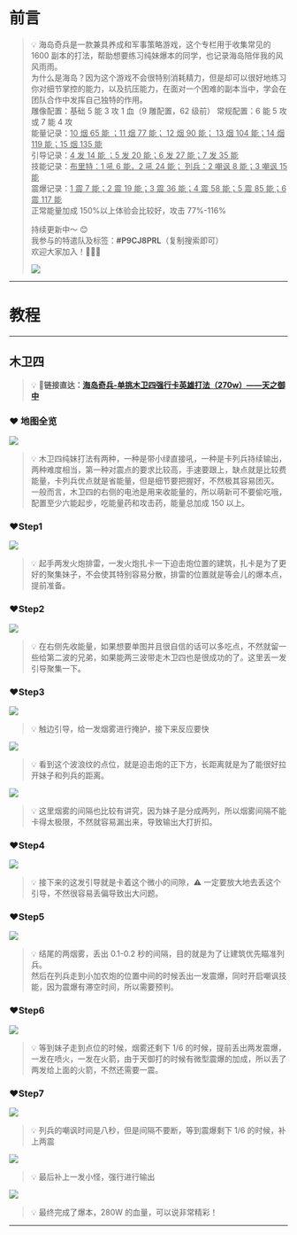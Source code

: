 # 前言

> 💡 海岛奇兵是一款兼具养成和军事策略游戏，这个专栏用于收集常见的 1600 副本的打法，帮助想要练习纯妹爆本的同学，也记录海岛陪伴我的风风雨雨。  
>  为什么是海岛？因为这个游戏不会很特别消耗精力，但是却可以很好地练习你对细节掌控的能力，以及抗压能力，在面对一个困难的副本当中，学会在团队合作中发挥自己独特的作用。  
>  雕像配置：基础 5 能 3 攻 1 血（9 雕配置，62 级前） 常规配置：6 能 5 攻或 7 能 4 攻  
>  能量记录：<u>10 烟 65 能 ；11 烟 77 能； 12 烟 90 能； 13 烟 104 能；14 烟 119 能；15 烟 135 能</u>  
>  引导记录：<u>4 发 14 能 ；5 发 20 能；6 发 27 能；7 发 35 能</u>  
>  技能记录：<u>布里特：1 吼 6 能，2 吼 24 能； 列兵：2 嘲讽 8 能；3 嘲讽 15 能</u>  
>  震爆记录：<u>1 震 7 能；2 震 19 能；3 震 36 能；4 震 58 能；5 震 85 能；6 震 117 能</u>  
>  正常能量加成 150%以上体验会比较好，攻击 77%-116%
>
> 持续更新中～ 😊  
>  我参与的特遣队及标签：**#P9CJ8PRL**（复制搜索即可）  
>  欢迎大家加入！👏👏👏
>
> ![](https://bu.dusays.com/2023/09/20/650acd8da1061.png)

---

# 教程

---

## 木卫四

> 💡 🚀**链接直达：**[**海岛奇兵-单挑木卫四强行卡英雄打法（270w）——天之御中**](https://www.bilibili.com/video/BV1iK4y1j7Fh/?spm_id_from=333.999.0.0&vd_source=237e295a40d7aaea043ead8c0d2c78ab)

### ❤️ 地图全览

![](https://bu.dusays.com/2023/09/20/650acd9f7e214.png)

> 💡 木卫四纯妹打法有两种，一种是带小绿直接吼，一种是卡列兵持续输出，两种难度相当，第一种对震点的要求比较高，手速要跟上，缺点就是比较费能量，卡列兵优点就是省能量，但是细节要把握好，不然极其容易团灭。  
>  一般而言，木卫四的右侧的电池是用来收能量的，所以萌新可不要偷吃哦，配置至少六能起步，吃能量药和攻击药，能量总加成 150 以上。

### ❤️Step1

![](https://bu.dusays.com/2023/09/20/650acdadaa135.png)

> 💡 起手两发火炮排雷，一发火炮扎卡一下迫击炮位置的建筑，扎卡是为了更好的聚集妹子，不会使其特别容易分散，排雷的位置就是等会儿的爆本点，提前准备。

### ❤️Step2

![](https://bu.dusays.com/2023/09/20/650acdbdcab35.png)

> 💡 在右侧先收能量，如果想要单图并且很自信的话可以多吃点，不然就留一些给第二波的兄弟，如果能两三波带走木卫四也是很成功的了。这里丢一发引导聚集一下。

### ❤️Step3

![](https://bu.dusays.com/2023/09/20/650acdcd88172.png)

> 💡 触边引导，给一发烟雾进行掩护，接下来反应要快

![](https://bu.dusays.com/2023/09/20/650acddd5c411.png)

> 💡 看到这个波浪纹的点位，就是迫击炮的正下方，长距离就是为了能很好拉开妹子和列兵的距离。

![](https://bu.dusays.com/2023/09/20/650acdec69f0a.png)

> 💡 这里烟雾的间隔也比较有讲究，因为妹子是分成两列，所以烟雾间隔不能卡得太极限，不然就容易漏出来，导致输出大打折扣。

### ❤️Step4

![](https://bu.dusays.com/2023/09/20/650acdfdbb1ee.png)

> 💡 接下来的这发引导就是卡着这个微小的间隙，⚠️ 一定要放大地去丢这个引导，不然很容易丢偏导致出大问题。

### ❤️Step5

![](https://bu.dusays.com/2023/09/20/650ace10901af.png)

> 💡 结尾的两烟雾，丢出 0.1-0.2 秒的间隔，目的就是为了让建筑优先瞄准列兵。  
>  然后在列兵走到小加农炮的位置中间的时候丢出一发震爆，同时开启嘲讽技能，因为震爆有滞空时间，所以需要预判。

### ❤️Step6

![](https://bu.dusays.com/2023/09/20/650ace1fdfeb8.png)

> 💡 等到妹子走到点位的时候，烟雾还剩下 1/6 的时候，提前丢出两发震爆，一发在喷火，一发在火箭，由于天御打的时候有微型震爆的加成，所以丢了两发给上面的火箭，不然还需要一震。

### ❤️Step7

![](https://bu.dusays.com/2023/09/20/650ace3674027.png)

> 💡 列兵的嘲讽时间是八秒，但是间隔不要断，等到震爆剩下 1/6 的时候，补上两震

![](https://bu.dusays.com/2023/09/20/650ace55436f3.png)

> 💡 最后补上一发小怪，强行进行输出

![](https://bu.dusays.com/2023/09/20/650ace55436f3.png)

> 💡 最终完成了爆本，280W 的血量，可以说非常精彩！

---
